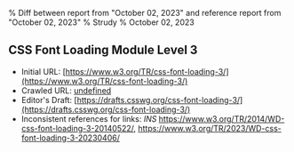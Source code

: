 % Diff between report from "October 02, 2023" and reference report from "October 02, 2023"
% Strudy
% October 02, 2023

## CSS Font Loading Module Level 3

- Initial URL: [https://www.w3.org/TR/css-font-loading-3/](https://www.w3.org/TR/css-font-loading-3/)
- Crawled URL: [undefined](undefined)
- Editor's Draft: [https://drafts.csswg.org/css-font-loading-3/](https://drafts.csswg.org/css-font-loading-3/)
- Inconsistent references for links: *INS* https://www.w3.org/TR/2014/WD-css-font-loading-3-20140522/, https://www.w3.org/TR/2023/WD-css-font-loading-3-20230406/



